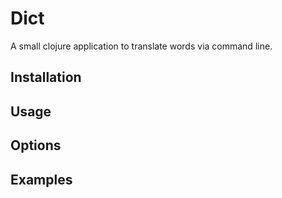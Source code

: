 # Dict

A small clojure application to translate words via command line.

## Installation

## Usage

## Options

## Examples
